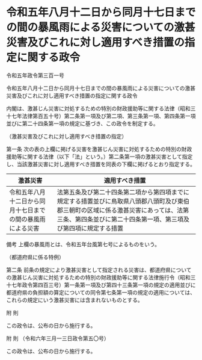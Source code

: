 # 令和五年八月十二日から同月十七日までの間の暴風雨による災害についての激甚災害及びこれに対し適用すべき措置の指定に関する政令

令和五年政令第三百一号

令和五年八月十二日から同月十七日までの間の暴風雨による災害についての激甚災害及びこれに対し適用すべき措置の指定に関する政令

内閣は、激甚じん災害に対処するための特別の財政援助等に関する法律（昭和三十七年法律第百五十号）第二条第一項及び第二項、第三条第一項、第四条第一項並びに第二十四条第一項の規定に基づき、この政令を制定する。

（激甚災害及びこれに対し適用すべき措置の指定）

第一条 次の表の上欄に掲げる災害を激甚じん災害に対処するための特別の財政援助等に関する法律（以下「法」という。）第二条第一項の激甚災害として指定し、当該激甚災害に対し適用すべき措置を同表の下欄に掲げるとおり指定する。

激甚災害 | 適用すべき措置  
---|---  
令和五年八月十二日から同月十七日までの間の暴風雨による災害 | 法第五条及び第二十四条第二項から第四項までに規定する措置並びに鳥取県八頭郡八頭町及び東伯郡三朝町の区域に係る激甚災害にあっては、法第三条、第四条並びに第二十四条第一項、第三項及び第四項に規定する措置  
備考 上欄の暴風雨とは、令和五年台風第七号によるものをいう。  
  
（都道府県に係る特例）

第二条 前条の規定により激甚災害として指定される災害は、都道府県についての激甚じん災害に対処するための特別の財政援助等に関する法律施行令（昭和三十七年政令第四百三号）第一条第一項及び第四十三条第一項の規定の適用並びに都道府県の負担額の算定についての同令第七条第一項の規定の適用については、これらの規定にいう激甚災害には含まれないものとする。

附 則

この政令は、公布の日から施行する。

附 則 （令和六年三月一三日政令第五〇号）

この政令は、公布の日から施行する。

